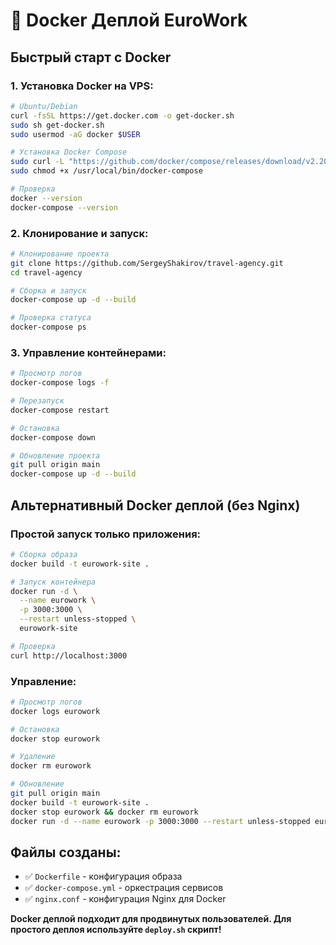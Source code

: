 # 🐳 Docker Деплой EuroWork

## Быстрый старт с Docker

### 1. Установка Docker на VPS:
```bash
# Ubuntu/Debian
curl -fsSL https://get.docker.com -o get-docker.sh
sudo sh get-docker.sh
sudo usermod -aG docker $USER

# Установка Docker Compose
sudo curl -L "https://github.com/docker/compose/releases/download/v2.20.0/docker-compose-$(uname -s)-$(uname -m)" -o /usr/local/bin/docker-compose
sudo chmod +x /usr/local/bin/docker-compose

# Проверка
docker --version
docker-compose --version
```

### 2. Клонирование и запуск:
```bash
# Клонирование проекта
git clone https://github.com/SergeyShakirov/travel-agency.git
cd travel-agency

# Сборка и запуск
docker-compose up -d --build

# Проверка статуса
docker-compose ps
```

### 3. Управление контейнерами:
```bash
# Просмотр логов
docker-compose logs -f

# Перезапуск
docker-compose restart

# Остановка
docker-compose down

# Обновление проекта
git pull origin main
docker-compose up -d --build
```

## Альтернативный Docker деплой (без Nginx)

### Простой запуск только приложения:
```bash
# Сборка образа
docker build -t eurowork-site .

# Запуск контейнера
docker run -d \
  --name eurowork \
  -p 3000:3000 \
  --restart unless-stopped \
  eurowork-site

# Проверка
curl http://localhost:3000
```

### Управление:
```bash
# Просмотр логов
docker logs eurowork

# Остановка
docker stop eurowork

# Удаление
docker rm eurowork

# Обновление
git pull origin main
docker build -t eurowork-site .
docker stop eurowork && docker rm eurowork
docker run -d --name eurowork -p 3000:3000 --restart unless-stopped eurowork-site
```

## Файлы созданы:
- ✅ `Dockerfile` - конфигурация образа
- ✅ `docker-compose.yml` - оркестрация сервисов  
- ✅ `nginx.conf` - конфигурация Nginx для Docker

**Docker деплой подходит для продвинутых пользователей. Для простого деплоя используйте `deploy.sh` скрипт!**
